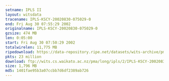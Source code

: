 ```yaml
---
setname: IPLS II
layout: witsdata
tracename: IPLS-KSCY-20020830-075029-0
end: Fri Aug 30 07:55:29 2002
originalname: IPLS-KSCY-20020830-075029-0
gzsize: 474 MB
len: 0:05:00
start: Fri Aug 30 07:50:29 2002
totalwirelen: 11,775 MB
ripedownload: https://data-repository.ripe.net/datasets/wits-archive/pma/long/ipls/2/IPLS-KSCY-20020830-075029-0.gz
pkts: 23 million
download: ftp://wits.cs.waikato.ac.nz/pma/long/ipls/2/IPLS-KSCY-20020830-075029-0.gz
size: 1,796 MB
md5: 1401fae95b3a07ccbb7d6df2389ab726
---
```

